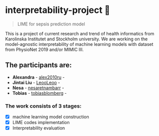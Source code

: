 # interpretability-project :rocket:
> LIME for sepsis prediction model

This is a project of current research and trend of health informatics from Karolinska Institutet and Stockholm university. We are working on the model-agnostic interpretability of machine learning models with dataset from PhysioNet 2019 and/or MIMIC III.

## The participants are:
* **Alexandra** - [alex2010ru](https://github.com/alex2010ru) - 
* **Jintai Liu** - [LeooLeoo](https://github.com/LeooLeoo) - 
* **Nesa** - [nesaretnambarr](https://github.com/nesaretnambarr) - 
* **Tobias** - [tobiasblomberg](https://github.com/tobiasblomberg) - 


### The work consists of 3 stages:
- [x] machine learning model construction
- [x] LIME codes implementation
- [x] Interpretability evaluation